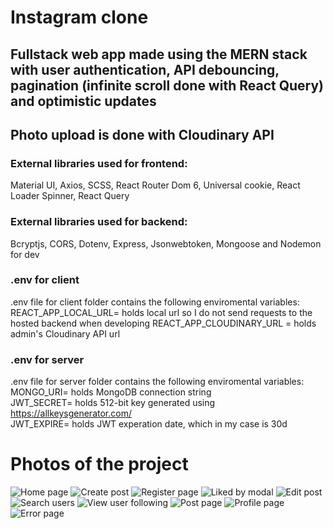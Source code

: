 # Instagram clone

## Fullstack web app made using the MERN stack with user authentication, API debouncing, pagination (infinite scroll done with React Query) and optimistic updates

## Photo upload is done with Cloudinary API

### External libraries used for frontend: <br />

Material UI, Axios, SCSS, React Router Dom 6, Universal cookie, React Loader Spinner, React Query

### External libraries used for backend: <br />

Bcryptjs, CORS, Dotenv, Express, Jsonwebtoken, Mongoose and Nodemon for dev


### .env for client

.env file for client folder contains the following enviromental variables: <br />
REACT_APP_LOCAL_URL= holds local url so I do not send requests to the hosted backend when developing
REACT_APP_CLOUDINARY_URL = holds admin's Cloudinary API url

### .env for server

.env file for server folder contains the following enviromental variables: <br />
MONGO_URI= holds MongoDB connection string <br />
JWT_SECRET= holds 512-bit key generated using https://allkeysgenerator.com/ <br />
JWT_EXPIRE= holds JWT experation date, which in my case is 30d <br />

# Photos of the project

![Home page](https://res.cloudinary.com/instagram-clone-web-app/image/upload/v1669996759/Home_page_hsbaw4.png)
![Create post](https://res.cloudinary.com/instagram-clone-web-app/image/upload/v1669996758/Create_post_bpyo3g.png)
![Register page](https://res.cloudinary.com/instagram-clone-web-app/image/upload/v1669996759/Register_qttocw.png)
![Liked by modal](https://res.cloudinary.com/instagram-clone-web-app/image/upload/v1669996759/Liked_by_dfqznz.png)
![Edit post](https://res.cloudinary.com/instagram-clone-web-app/image/upload/v1669996759/Edit_post_b9trbn.png)
![Search users](https://res.cloudinary.com/instagram-clone-web-app/image/upload/v1669996760/Search_users_pfp9fe.png)
![View user following](https://res.cloudinary.com/instagram-clone-web-app/image/upload/v1669996760/View_user_following_o8gphg.png)
![Post page](https://res.cloudinary.com/instagram-clone-web-app/image/upload/v1669996760/Post_page_uhv0mo.png)
![Profile page](https://res.cloudinary.com/instagram-clone-web-app/image/upload/v1669996762/Profile_page_jhourj.png)
![Error page](https://res.cloudinary.com/instagram-clone-web-app/image/upload/v1669996758/Create_post_bpyo3g.png)
